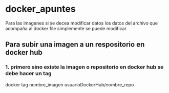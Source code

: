 # docker_apuntes

Para las imagenes si se decea modificar datos los datos del archivo que acompaña al docker file simplemente se puede modificar 

## Para subir una imagen a un respositorio en docker hub
### 1. primero sino existe la imagen o repositorio en docker hub se debe hacer un tag
docker tag nombre_imagen usuarioDockerHub/nombre_repo


